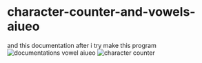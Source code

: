 # character-counter-and-vowels-aiueo
and this documentation after i try make this program
![documentations vowel aiueo ](https://github.com/rioaryan123/character-counter-and-vowels-aiueo/assets/62559535/57d0b667-882e-4d8b-b9e2-9b9592f7d42c)
![character counter](https://github.com/rioaryan123/character-counter-and-vowels-aiueo/assets/62559535/582d9905-d78d-4e7e-b376-8fae8ad725d2)

